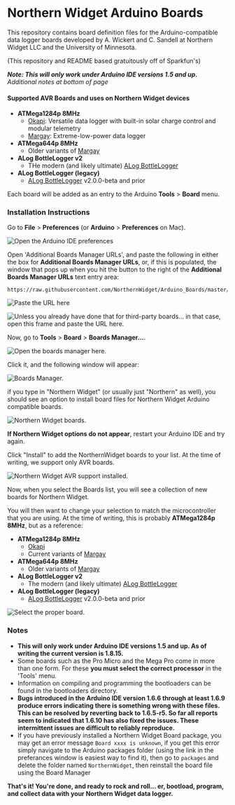# Northern Widget Arduino Boards

This repository contains board definition files for the Arduino-compatible data logger boards developed by A. Wickert and C. Sandell at Northern Widget LLC and the University of Minnesota.

(This repository and README based gratuitously off of Sparkfun's)

***Note: This will only work under Arduino IDE versions 1.5 and up.***
</br>*Additional notes at bottom of page*

#### Supported AVR Boards and uses on Northern Widget devices

* **ATMega1284p 8MHz**
  * [Okapi](https://github.com/NorthernWidget-Skunkworks/Project-Okapi): Versatile data logger with built-in solar charge control and modular telemetry
  * [Margay](https://github.com/NorthernWidget-Skunkworks/Project-Margay): Extreme-low-power data logger
* **ATMega644p 8MHz**
  * Older variants of [Margay](https://github.com/NorthernWidget-Skunkworks/Project-Margay)
* **ALog BottleLogger v2**
  * THe modern (and likely ultimate) [ALog BottleLogger](https://github.com/NorthernWidget/ALog-BottleLogger)
* **ALog BottleLogger (legacy)**
  * [ALog BottleLogger](https://github.com/NorthernWidget/ALog-BottleLogger) v2.0.0-beta and prior

Each board will be added as an entry to the Arduino **Tools** > **Board** menu.

### Installation Instructions

Go to **File** > **Preferences** (or **Arduino** > **Preferences** on Mac).

<!--- [Adding a board manager list](https://cdn.sparkfun.com/assets/learn_tutorials/4/5/4/arduino-board-add.png) (link to Sparkfun's tutorial) -->

![Open the Arduino IDE preferences](https://github.com/NorthernWidget/Arduino_Boards/raw/master/README_images/File_Preferences.png "Open the Arduino IDE preferences.")

Open 'Additional Boards Manager URLs', and paste the following in either the box for **Additional Boards Manager URLs**, or, if this is populated, the window that pops up when you hit the button to the right of the **Additional Boards Manager URLs** text entry area:  

	https://raw.githubusercontent.com/NorthernWidget/Arduino_Boards/master/package_NorthernWidget_index.json

![Paste the URL here](https://github.com/NorthernWidget/Arduino_Boards/raw/master/README_images/PreferencesWindow.png "Paste the URL here.")

![Unless you already have done that for third-party boards... in that case, open this frame and paste the URL here.](https://github.com/NorthernWidget/Arduino_Boards/raw/master/README_images/BoardURLs_list.png "Unless you already have done that for third-party boards... in that case, open this frame and paste the URL here.")

Now, go to **Tools** > **Board** > **Boards Manager...**.

![Open the boards manager here.](https://github.com/NorthernWidget/Arduino_Boards/raw/master/README_images/Tools_Boards_BoardManager.png "Open the boards manager here.")

Click it, and the following window will appear:

![Boards Manager.](https://github.com/NorthernWidget/Arduino_Boards/raw/master/README_images/BoardsManager.png "Boards Manager.")

if you type in "Northern Widget" (or usually just "Northern" as well), you should see an option to install board files for Northern Widget Arduino compatible boards.

![Northern Widget boards.](https://github.com/NorthernWidget/Arduino_Boards/raw/master/README_images/BoardsManager_Northern.png "Northern Widget boards.")

**If Northern Widget options do not appear**, restart your Arduino IDE and try again.

Click "Install" to add the NorthernWidget boards to your list. At the time of writing, we support only AVR boards.

![Northern Widget AVR support installed.](https://github.com/NorthernWidget/Arduino_Boards/raw/master/README_images/BoardsManager_Northern_Done.png "Northern Widget AVR support installed.")

Now, when you select the Boards list, you will see a collection of new boards for Northern Widget.

You will then want to change your selection to match the microcontroller that you are using. At the time of writing, this is probably **ATMega1284p 8MHz**, but as a reference:
* **ATMega1284p 8MHz**
  * [Okapi](https://github.com/NorthernWidget-Skunkworks/Project-Okapi)
  * Current variants of [Margay](https://github.com/NorthernWidget-Skunkworks/Project-Margay)
* **ATMega644p 8MHz**
  * Older variants of [Margay](https://github.com/NorthernWidget-Skunkworks/Project-Margay)
* **ALog BottleLogger v2**
  * The modern (and likely ultimate) [ALog BottleLogger](https://github.com/NorthernWidget/ALog-BottleLogger)
* **ALog BottleLogger (legacy)**
  * [ALog BottleLogger](https://github.com/NorthernWidget/ALog-BottleLogger) v2.0.0-beta and prior

![Select the proper board.](https://github.com/NorthernWidget/Arduino_Boards/raw/master/README_images/Tools_Boards_NorthernWidget.png "Now, when you go to Tools > Board, you should see the Northern Widget Boards. Select the proper board/MCU, which at the time of writing is most likely ATMega1284P 8MHz.")

<!---**NOTE: If you are using Arduino 1.6.6** and the link isn't working for you, change "https" at the beginning of the link to "http" and try again. We've stopped working to figure out why this is happening in version 1.6.6; update your Arduino IDE!-->

<!--- [//]![SparkFun Boards image](https://cdn.sparkfun.com/assets/learn_tutorials/4/5/4/sparkfun-arduino-board-install.png)-->

<!---[//]![SparkFun Boards List](boards_list.png)-->

<!--- ### Cleaning up the Boards Menu
Each entry in the boards list is defined in [boards.txt](https://github.com/NorthernWidget/Arduino_Boards/blob/master/NorthernWidgetAVR/boards.txt). If you want to de-clutter the menu, you can comment out a board by inserting a `#` at the beginning of each line.-->

### Notes

* **This will only work under Arduino IDE versions 1.5 and up. As of writing the current version is 1.8.15.**
* Some boards such as the Pro Micro and the Mega Pro come in more than one form.  For these **you must select the correct processor** in the 'Tools' menu.
* Information on compiling and programming the bootloaders can be found in the bootloaders directory.
* **Bugs introduced in the Arduino IDE version 1.6.6 through at least 1.6.9 produce errors indicating there is something wrong with these files. This can be resolved by reverting back to 1.6.5-r5. So far all reports seem to indicated that 1.6.10 has also fixed the issues. These intermittent issues are difficult to reliably reproduce.**
* If you have previously installed a Northern Widget Board package, you may get an error message `Board xxxx is unknown`, if you get this error simply navigate to the Arduino packages folder (using the link in the preferances window is easiest way to find it), then go to `packages` and delete the folder named `NorthernWidget`, then reinstall the board file using the Board Manager




**That's it! You're done, and ready to rock and roll... er, bootload, program, and collect data with your Northern Widget data logger.**

